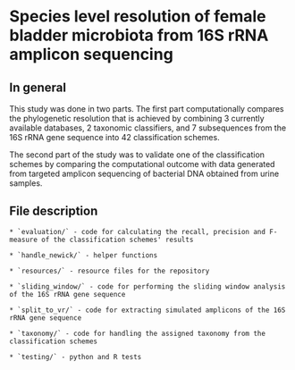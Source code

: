 
# Species level resolution of female bladder microbiota from 16S rRNA amplicon sequencing


## In general

This study was done in two parts. The first part computationally
compares the phylogenetic resolution that is achieved by combining 3
currently available databases, 2 taxonomic classifiers, and 7 subsequences
from the 16S rRNA gene sequence into 42 classification schemes.

The second part of the study was to validate one of the classification
schemes by comparing the computational outcome with data generated from
targeted amplicon sequencing of bacterial DNA obtained from urine
samples.

## File description

    * `evaluation/` - code for calculating the recall, precision and F-measure of the classification schemes' results
    
    * `handle_newick/` - helper functions
    
    * `resources/` - resource files for the repository
    
    * `sliding_window/` - code for performing the sliding window analysis of the 16S rRNA gene sequence
    
    * `split_to_vr/` - code for extracting simulated amplicons of the 16S rRNA gene sequence
    
    * `taxonomy/` - code for handling the assigned taxonomy from the classification schemes
    
    * `testing/` - python and R tests

